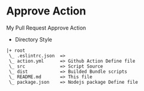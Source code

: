 # Approve Action

My Pull Request Approve Action


- Directory Style

```
|+ root
 \_ .eslintrc.json  =>
 \_ action.yml      => Github Action Define file
 \_ src             => Script Source
 \_ dist            => Builded Bundle scripts
 \_ README.md       => This file
 \_ package.json    => Nodejs package Define file
```
